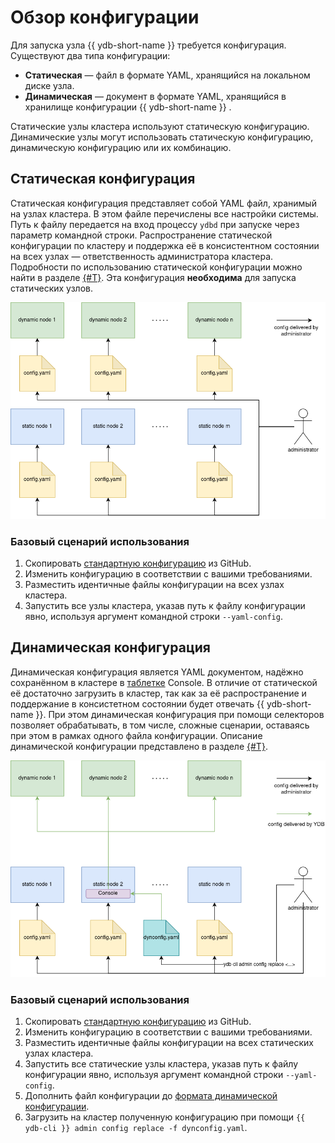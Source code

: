 # Обзор конфигурации

Для запуска узла {{ ydb-short-name }} требуется конфигурация. Существуют два типа конфигурации:

* **Статическая** — файл в формате YAML, хранящийся на локальном диске узла.
* **Динамическая** — документ в формате YAML, хранящийся в хранилище конфигурации {{ ydb-short-name }} .

Статические узлы кластера используют статическую конфигурацию. Динамические узлы могут использовать статическую конфигурацию, динамическую конфигурацию или их комбинацию.

## Статическая конфигурация

Статическая конфигурация представляет собой YAML файл, хранимый на узлах кластера. В этом файле перечислены все настройки системы. Путь к файлу передается на вход процессу `ydbd` при запуске через параметр командной строки. Распространение статической конфигурации по кластеру и поддержка её в консистентном состоянии на всех узлах — ответственность администратора кластера. Подробности по использованию статической конфигурации можно найти в разделе [{#T}](../../deploy/configuration/config.md). Эта конфигурация **необходима** для запуска статических узлов.

![data tab](_assets/config-chart-1.png "static configs")

### Базовый сценарий использования

1. Скопировать [стандартную конфигурацию](https://github.com/ydb-platform/ydb/tree/main/ydb/deploy/yaml_config_examples/) из GitHub.
2. Изменить конфигурацию в соответствии с вашими требованиями.
3. Разместить идентичные файлы конфигурации на всех узлах кластера.
4. Запустить все узлы кластера, указав путь к файлу конфигурации явно, используя аргумент командной строки `--yaml-config`.

## Динамическая конфигурация

Динамическая конфигурация является YAML документом, надёжно сохранённом в кластере в [таблетке](../../concepts/cluster/common_scheme_ydb.md#tablets) Console. В отличие от статической её достаточно загрузить в кластер, так как за её распространение и поддержание в консистетном состоянии будет отвечать {{ ydb-short-name }}. При этом динамическая конфигурация при помощи селекторов позволяет обрабатывать, в том числе, сложные сценарии, оставаясь при этом в рамках одного файла конфигурации. Описание динамической конфигурации представлено в разделе [{#T}](./dynamic-config.md).

![data tab](_assets/config-chart-2.png "static and dynamic configs")

### Базовый сценарий использования

1. Скопировать [стандартную конфигурацию](https://github.com/ydb-platform/ydb/tree/main/ydb/deploy/yaml_config_examples/) из GitHub.
2. Изменить конфигурацию в соответствии с вашими требованиями.
3. Разместить идентичные файлы конфигурации на всех статических узлах кластера.
4. Запустить все статические узлы кластера, указав путь к файлу конфигурации явно, используя аргумент командной строки `--yaml-config`.
5. Дополнить файл конфигурации до [формата динамической конфигурации](./dynamic-config.md#example).
6. Загрузить на кластер полученную конфигурацию при помощи `{{ ydb-cli }} admin config replace -f dynconfig.yaml`.
